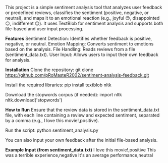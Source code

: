 This project is a simple sentiment analysis tool that analyzes user feedback or predefined reviews, classifies the sentiment (positive, negative, or neutral), 
and maps it to an emotional reaction (e.g., joyful 😊, disappointed 😔, indifferent 😐).
It uses TextBlob for sentiment analysis and supports both file-based and user input processing.

**Features**
Sentiment Detection: Identifies whether feedback is positive, negative, or neutral.
Emotion Mapping: Converts sentiment to emotions based on the analysis.
File Handling: Reads reviews from a file (sentiment_data.txt).
User Input: Allows users to input their own feedback for analysis.

**Installation**
Clone the repository:
git clone https://github.com/pRoMasteR2002/sentiment-analysis-feedback.git

Install the required libraries:
pip install textblob nltk

Download the stopwords corpus (if needed):
import nltk
nltk.download('stopwords')

**How to Run**
Ensure that the review data is stored in the sentiment_data.txt file, with each line containing a review and expected sentiment, separated by a comma (e.g., I love this movie!,positive).

Run the script:
python sentiment_analysis.py

You can also input your own feedback after the initial file-based analysis.

**Example Input (from sentiment_data.txt)**
I love this movie!,positive
This was a terrible experience,negative
It's an average performance,neutral
